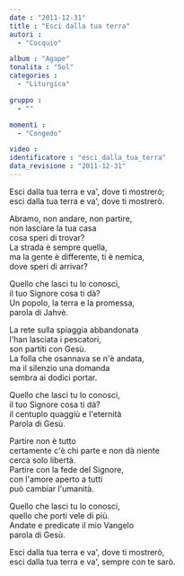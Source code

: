 ```yaml
---
date : "2011-12-31"
title : "Esci dalla tua terra"
autori : 
  - "Cocquio"

album : "Agape"
tonalita : "Sol"
categories : 
  - "Liturgica"

gruppo : 
  - ""

momenti : 
  - "Congedo"

video : 
identificatore : "esci_dalla_tua_terra"
data_revisione : "2011-12-31"
---
```

  
  
Esci dalla tua terra e va', dove ti mostrerò;  
esci dalla tua terra e va', dove ti mostrerò.  
  
  
Abramo, non andare, non partire,  
non lasciare la tua casa  
cosa speri di trovar?  
La strada è sempre quella,  
ma la gente è differente, ti è nemica,  
dove speri di arrivar?  
  
Quello che lasci tu lo conosci,  
il tuo Signore cosa ti dà?  
Un popolo, la terra e la promessa,  
parola di Jahvè.  
  
  
  
La rete sulla spiaggia abbandonata  
l'han lasciata i pescatori,  
son partiti con Gesù.  
La folla che osannava se n'è andata,  
ma il silenzio una domanda  
sembra ai dodici portar.  
  
Quello che lasci tu lo conosci,  
il tuo Signore cosa ti dà?  
il centuplo quaggiù e l'eternità  
Parola di Gesù.  
  
  
  
Partire non è tutto  
certamente c'è chi parte e non dà niente  
cerca solo libertà.  
Partire con la fede del Signore,  
con l'amore aperto a tutti  
può cambiar l'umanità.  
  
Quello che lasci tu lo conosci,  
quello che porti vele di più.  
Andate e predicate il mio Vangelo  
parola di Gesù.  
  
  
  
Esci dalla tua terra e va', dove ti mostrerò,  
esci dalla tua terra e va', sempre con te sarò.  
  
  
  
